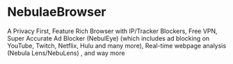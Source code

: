 # NebulaeBrowser
A Privacy First, Feature Rich Browser with IP/Tracker Blockers, Free VPN, Super Accurate Ad Blocker (NebulEye) (which includes ad blocking on YouTube, Twitch, Netflix, Hulu and many more), Real-time webpage analysis (Nebula Lens/NebuLens) ,  and way more
